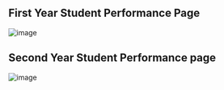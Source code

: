 ## First Year Student Performance Page

![image](https://github.com/Ankush-Verma-2807/Geeta-University-Project-Student-Test-Performance-Analysis/assets/155877268/f4fd5cc7-0ac3-423a-91b7-d1e080cc3352)

## Second Year Student Performance page

![image](https://github.com/Ankush-Verma-2807/Geeta-University-Project-Student-Test-Performance-Analysis/assets/155877268/6a9f1b66-d3e5-4c41-a37e-172f3dd9d102)
